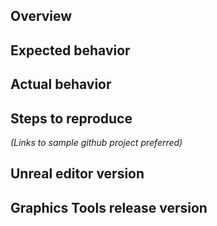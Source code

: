## Overview

## Expected behavior

## Actual behavior

## Steps to reproduce
_(Links to sample github project preferred)_

## Unreal editor version

## Graphics Tools release version

